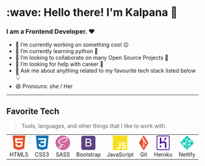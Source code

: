 <h1 align="left">:wave: Hello there! I'm Kalpana 👧️</h1>
<h3 align="left">I am a Frontend Developer. ❤️</h3>

- 🔭 I’m currently working on something cool :wink:
- 🌱 I’m currently learning python 🐍️
- 👯 I’m looking to collaborate on many Open Source Projects 💖
- 🤔 I’m looking for help with career 🏢
- 💬 Ask me about anything related to my favourite tech stack listed below 👇️
- 😄 Pronouns: she / Her

<hr />

<h2 align="left">Favorite Tech</h2>

> Tools, languages, and other things that I like to work with.

<table>
  <tr>
    <td align="center" width="96">
      <img src="./icons/html5.svg" width="38" height="38" alt="HTML5" />
      <br>HTML5
    </td>
    <td align="center" width="96">
        <img src="./icons/css3.svg" width="38" height="38" alt="CSS3" />
      <br>CSS3
    </td>
    <td align="center" width="96">
        <img src="./icons/sass.svg" width="38" height="38" alt="SASS" />
      <br>SASS
    </td>
    <td align="center" width="96">
        <img src="./icons/bootstrap.svg" width="38" height="38" alt="Bootstrap" />
      <br>Bootstrap
    </td>
    <td align="center" width="96">
        <img src="./icons/javascript.svg" width="38" height="38" alt="JavaScript" />
      <br>JavaScript
    </td>
    <td align="center"  width="96">
        <img src="./icons/git.svg" width="38" height="38" alt="Git" />
      <br>Git
    </td>
    <td align="center"  width="96">
        <img src="./icons/heroku.svg" width="38" height="38" alt="Heroku" />
      <br>Heroku
    </td>
    <td align="center" width="96">
        <img src="./icons/netlify.svg" width="38" height="38" alt="Netlify" />
      <br>Netlify
    </td>
  </tr>
</table>
